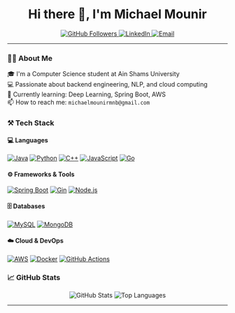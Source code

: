 <h1 align="center">Hi there 👋, I'm Michael Mounir</h1>

<p align="center">
  <a href="https://github.com/michaelmounir12">
    <img src="https://img.shields.io/github/followers/michaelmounir12?label=Follow&style=social" alt="GitHub Followers">
  </a>
  <a href="https://www.linkedin.com/in/michael-william-073092252">
    <img src="https://img.shields.io/badge/LinkedIn-blue?logo=linkedin&style=flat&logoColor=white" alt="LinkedIn">
  </a>
  <a href="mailto:michaelmounirmnb@gmail.com">
    <img src="https://img.shields.io/badge/Email-D14836?style=flat&logo=gmail&logoColor=white" alt="Email">
  </a>
</p>

---

### 🧑‍💻 About Me

🎓 I'm a Computer Science student at Ain Shams University  
💻 Passionate about backend engineering, NLP, and cloud computing  
🌱 Currently learning: Deep Learning, Spring Boot, AWS  
📫 How to reach me: `michaelmounirmnb@gmail.com`

### ⚒️ Tech Stack

#### 💻 Languages
[![Java](https://img.shields.io/badge/Java-ED8B00?style=for-the-badge&logo=java&logoColor=white)](https://www.oracle.com/java/)
[![Python](https://img.shields.io/badge/Python-3776AB?style=for-the-badge&logo=python&logoColor=white)](https://www.python.org/)
[![C++](https://img.shields.io/badge/C++-00599C?style=for-the-badge&logo=c%2B%2B&logoColor=white)](https://isocpp.org/)
[![JavaScript](https://img.shields.io/badge/JavaScript-F7DF1E?style=for-the-badge&logo=javascript&logoColor=black)](https://developer.mozilla.org/en-US/docs/Web/JavaScript)
[![Go](https://img.shields.io/badge/Go-00ADD8?style=for-the-badge&logo=go&logoColor=white)](https://golang.org/)

#### ⚙️ Frameworks & Tools
[![Spring Boot](https://img.shields.io/badge/Spring_Boot-6DB33F?style=for-the-badge&logo=spring-boot&logoColor=white)](https://spring.io/projects/spring-boot)
[![Gin](https://img.shields.io/badge/Gin-00ADD8?style=for-the-badge&logo=go&logoColor=white)](https://gin-gonic.com/)
[![Node.js](https://img.shields.io/badge/Node.js-339933?style=for-the-badge&logo=nodedotjs&logoColor=white)](https://nodejs.org/)

#### 🗄️ Databases
[![MySQL](https://img.shields.io/badge/MySQL-4479A1?style=for-the-badge&logo=mysql&logoColor=white)](https://www.mysql.com/)
[![MongoDB](https://img.shields.io/badge/MongoDB-4EA94B?style=for-the-badge&logo=mongodb&logoColor=white)](https://www.mongodb.com/)

#### ☁️ Cloud & DevOps
[![AWS](https://img.shields.io/badge/AWS-232F3E?style=for-the-badge&logo=amazon-aws&logoColor=white)](https://aws.amazon.com/)
[![Docker](https://img.shields.io/badge/Docker-2496ED?style=for-the-badge&logo=docker&logoColor=white)](https://www.docker.com/)
[![GitHub Actions](https://img.shields.io/badge/GitHub_Actions-2088FF?style=for-the-badge&logo=github-actions&logoColor=white)](https://docs.github.com/en/actions)


### 📈 GitHub Stats

<p align="center">
  <img src="https://github-readme-stats.vercel.app/api?username=michaelmounir12&show_icons=true&theme=tokyonight" alt="GitHub Stats" />
  <img src="https://github-readme-stats.vercel.app/api/top-langs/?username=michaelmounir12&layout=compact&theme=tokyonight" alt="Top Languages" />
</p>

---





